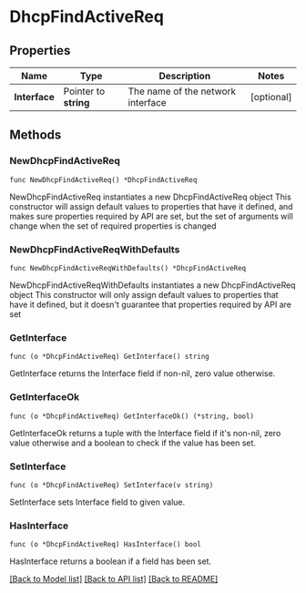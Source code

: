 # DhcpFindActiveReq

## Properties

Name | Type | Description | Notes
------------ | ------------- | ------------- | -------------
**Interface** | Pointer to **string** | The name of the network interface | [optional] 

## Methods

### NewDhcpFindActiveReq

`func NewDhcpFindActiveReq() *DhcpFindActiveReq`

NewDhcpFindActiveReq instantiates a new DhcpFindActiveReq object
This constructor will assign default values to properties that have it defined,
and makes sure properties required by API are set, but the set of arguments
will change when the set of required properties is changed

### NewDhcpFindActiveReqWithDefaults

`func NewDhcpFindActiveReqWithDefaults() *DhcpFindActiveReq`

NewDhcpFindActiveReqWithDefaults instantiates a new DhcpFindActiveReq object
This constructor will only assign default values to properties that have it defined,
but it doesn't guarantee that properties required by API are set

### GetInterface

`func (o *DhcpFindActiveReq) GetInterface() string`

GetInterface returns the Interface field if non-nil, zero value otherwise.

### GetInterfaceOk

`func (o *DhcpFindActiveReq) GetInterfaceOk() (*string, bool)`

GetInterfaceOk returns a tuple with the Interface field if it's non-nil, zero value otherwise
and a boolean to check if the value has been set.

### SetInterface

`func (o *DhcpFindActiveReq) SetInterface(v string)`

SetInterface sets Interface field to given value.

### HasInterface

`func (o *DhcpFindActiveReq) HasInterface() bool`

HasInterface returns a boolean if a field has been set.


[[Back to Model list]](../README.md#documentation-for-models) [[Back to API list]](../README.md#documentation-for-api-endpoints) [[Back to README]](../README.md)


